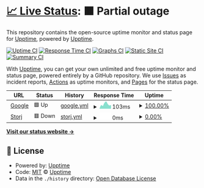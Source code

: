 # [📈 Live Status](https://demo.upptime.js.org): <!--live status--> **🟧 Partial outage**

This repository contains the open-source uptime monitor and status page for [Upptime](https://upptime.js.org), powered by [Upptime](https://github.com/upptime/upptime).

[![Uptime CI](https://github.com/080Andres080/upptime/workflows/Uptime%20CI/badge.svg)](https://github.com/080Andres080/upptime/actions?query=workflow%3A%22Uptime+CI%22)
[![Response Time CI](https://github.com/080Andres080/upptime/workflows/Response%20Time%20CI/badge.svg)](https://github.com/080Andres080/upptime/actions?query=workflow%3A%22Response+Time+CI%22)
[![Graphs CI](https://github.com/080Andres080/upptime/workflows/Graphs%20CI/badge.svg)](https://github.com/080Andres080/upptime/actions?query=workflow%3A%22Graphs+CI%22)
[![Static Site CI](https://github.com/080Andres080/upptime/workflows/Static%20Site%20CI/badge.svg)](https://github.com/080Andres080/upptime/actions?query=workflow%3A%22Static+Site+CI%22)
[![Summary CI](https://github.com/080Andres080/upptime/workflows/Summary%20CI/badge.svg)](https://github.com/080Andres080/upptime/actions?query=workflow%3A%22Summary+CI%22)

With [Upptime](https://upptime.js.org), you can get your own unlimited and free uptime monitor and status page, powered entirely by a GitHub repository. We use [Issues](https://github.com/upptime/upptime/issues) as incident reports, [Actions](https://github.com/080Andres080/upptime/actions) as uptime monitors, and [Pages](https://demo.upptime.js.org) for the status page.

<!--start: status pages-->
<!-- This summary is generated by Upptime (https://github.com/upptime/upptime) -->
<!-- Do not edit this manually, your changes will be overwritten -->
<!-- prettier-ignore -->
| URL | Status | History | Response Time | Uptime |
| --- | ------ | ------- | ------------- | ------ |
| <img alt="" src="https://icons.duckduckgo.com/ip3/www.google.com.ico" height="13"> [Google](https://www.google.com) | 🟩 Up | [google.yml](https://github.com/080Andres080/upptime/commits/HEAD/history/google.yml) | <details><summary><img alt="Response time graph" src="./graphs/google/response-time-week.png" height="20"> 103ms</summary><br><a href="https://demo.upptime.js.org/history/google"><img alt="Response time 109" src="https://img.shields.io/endpoint?url=https%3A%2F%2Fraw.githubusercontent.com%2F080Andres080%2Fupptime%2FHEAD%2Fapi%2Fgoogle%2Fresponse-time.json"></a><br><a href="https://demo.upptime.js.org/history/google"><img alt="24-hour response time 85" src="https://img.shields.io/endpoint?url=https%3A%2F%2Fraw.githubusercontent.com%2F080Andres080%2Fupptime%2FHEAD%2Fapi%2Fgoogle%2Fresponse-time-day.json"></a><br><a href="https://demo.upptime.js.org/history/google"><img alt="7-day response time 103" src="https://img.shields.io/endpoint?url=https%3A%2F%2Fraw.githubusercontent.com%2F080Andres080%2Fupptime%2FHEAD%2Fapi%2Fgoogle%2Fresponse-time-week.json"></a><br><a href="https://demo.upptime.js.org/history/google"><img alt="30-day response time 117" src="https://img.shields.io/endpoint?url=https%3A%2F%2Fraw.githubusercontent.com%2F080Andres080%2Fupptime%2FHEAD%2Fapi%2Fgoogle%2Fresponse-time-month.json"></a><br><a href="https://demo.upptime.js.org/history/google"><img alt="1-year response time 106" src="https://img.shields.io/endpoint?url=https%3A%2F%2Fraw.githubusercontent.com%2F080Andres080%2Fupptime%2FHEAD%2Fapi%2Fgoogle%2Fresponse-time-year.json"></a></details> | <details><summary><a href="https://demo.upptime.js.org/history/google">100.00%</a></summary><a href="https://demo.upptime.js.org/history/google"><img alt="All-time uptime 100.00%" src="https://img.shields.io/endpoint?url=https%3A%2F%2Fraw.githubusercontent.com%2F080Andres080%2Fupptime%2FHEAD%2Fapi%2Fgoogle%2Fuptime.json"></a><br><a href="https://demo.upptime.js.org/history/google"><img alt="24-hour uptime 100.00%" src="https://img.shields.io/endpoint?url=https%3A%2F%2Fraw.githubusercontent.com%2F080Andres080%2Fupptime%2FHEAD%2Fapi%2Fgoogle%2Fuptime-day.json"></a><br><a href="https://demo.upptime.js.org/history/google"><img alt="7-day uptime 100.00%" src="https://img.shields.io/endpoint?url=https%3A%2F%2Fraw.githubusercontent.com%2F080Andres080%2Fupptime%2FHEAD%2Fapi%2Fgoogle%2Fuptime-week.json"></a><br><a href="https://demo.upptime.js.org/history/google"><img alt="30-day uptime 100.00%" src="https://img.shields.io/endpoint?url=https%3A%2F%2Fraw.githubusercontent.com%2F080Andres080%2Fupptime%2FHEAD%2Fapi%2Fgoogle%2Fuptime-month.json"></a><br><a href="https://demo.upptime.js.org/history/google"><img alt="1-year uptime 99.99%" src="https://img.shields.io/endpoint?url=https%3A%2F%2Fraw.githubusercontent.com%2F080Andres080%2Fupptime%2FHEAD%2Fapi%2Fgoogle%2Fuptime-year.json"></a></details>
| <img alt="" src="https://icons.duckduckgo.com/ip3/null.ico" height="13"> [Storj](casa.elcriado.es) | 🟥 Down | [storj.yml](https://github.com/080Andres080/upptime/commits/HEAD/history/storj.yml) | <details><summary><img alt="Response time graph" src="./graphs/storj/response-time-week.png" height="20"> 0ms</summary><br><a href="https://demo.upptime.js.org/history/storj"><img alt="Response time 164" src="https://img.shields.io/endpoint?url=https%3A%2F%2Fraw.githubusercontent.com%2F080Andres080%2Fupptime%2FHEAD%2Fapi%2Fstorj%2Fresponse-time.json"></a><br><a href="https://demo.upptime.js.org/history/storj"><img alt="24-hour response time 0" src="https://img.shields.io/endpoint?url=https%3A%2F%2Fraw.githubusercontent.com%2F080Andres080%2Fupptime%2FHEAD%2Fapi%2Fstorj%2Fresponse-time-day.json"></a><br><a href="https://demo.upptime.js.org/history/storj"><img alt="7-day response time 0" src="https://img.shields.io/endpoint?url=https%3A%2F%2Fraw.githubusercontent.com%2F080Andres080%2Fupptime%2FHEAD%2Fapi%2Fstorj%2Fresponse-time-week.json"></a><br><a href="https://demo.upptime.js.org/history/storj"><img alt="30-day response time 0" src="https://img.shields.io/endpoint?url=https%3A%2F%2Fraw.githubusercontent.com%2F080Andres080%2Fupptime%2FHEAD%2Fapi%2Fstorj%2Fresponse-time-month.json"></a><br><a href="https://demo.upptime.js.org/history/storj"><img alt="1-year response time 161" src="https://img.shields.io/endpoint?url=https%3A%2F%2Fraw.githubusercontent.com%2F080Andres080%2Fupptime%2FHEAD%2Fapi%2Fstorj%2Fresponse-time-year.json"></a></details> | <details><summary><a href="https://demo.upptime.js.org/history/storj">0.00%</a></summary><a href="https://demo.upptime.js.org/history/storj"><img alt="All-time uptime 43.04%" src="https://img.shields.io/endpoint?url=https%3A%2F%2Fraw.githubusercontent.com%2F080Andres080%2Fupptime%2FHEAD%2Fapi%2Fstorj%2Fuptime.json"></a><br><a href="https://demo.upptime.js.org/history/storj"><img alt="24-hour uptime 0.00%" src="https://img.shields.io/endpoint?url=https%3A%2F%2Fraw.githubusercontent.com%2F080Andres080%2Fupptime%2FHEAD%2Fapi%2Fstorj%2Fuptime-day.json"></a><br><a href="https://demo.upptime.js.org/history/storj"><img alt="7-day uptime 0.00%" src="https://img.shields.io/endpoint?url=https%3A%2F%2Fraw.githubusercontent.com%2F080Andres080%2Fupptime%2FHEAD%2Fapi%2Fstorj%2Fuptime-week.json"></a><br><a href="https://demo.upptime.js.org/history/storj"><img alt="30-day uptime 0.00%" src="https://img.shields.io/endpoint?url=https%3A%2F%2Fraw.githubusercontent.com%2F080Andres080%2Fupptime%2FHEAD%2Fapi%2Fstorj%2Fuptime-month.json"></a><br><a href="https://demo.upptime.js.org/history/storj"><img alt="1-year uptime 34.07%" src="https://img.shields.io/endpoint?url=https%3A%2F%2Fraw.githubusercontent.com%2F080Andres080%2Fupptime%2FHEAD%2Fapi%2Fstorj%2Fuptime-year.json"></a></details>

<!--end: status pages-->

[**Visit our status website →**](https://demo.upptime.js.org)

## 📄 License

- Powered by: [Upptime](https://github.com/upptime/upptime)
- Code: [MIT](./LICENSE) © [Upptime](https://upptime.js.org)
- Data in the `./history` directory: [Open Database License](https://opendatacommons.org/licenses/odbl/1-0/)
